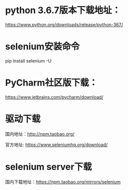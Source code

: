 # python 3.6.7版本下载地址：

https://www.python.org/downloads/release/python-367/

# selenium安装命令

pip install selenium -U

# PyCharm社区版下载：

https://www.jetbrains.com/pycharm/download/

# 驱动下载

国内地址：http://npm.taobao.org/

官方地址:  https://www.seleniumhq.org/download/

# selenium server下载

国内下载地址：https://npm.taobao.org/mirrors/selenium
